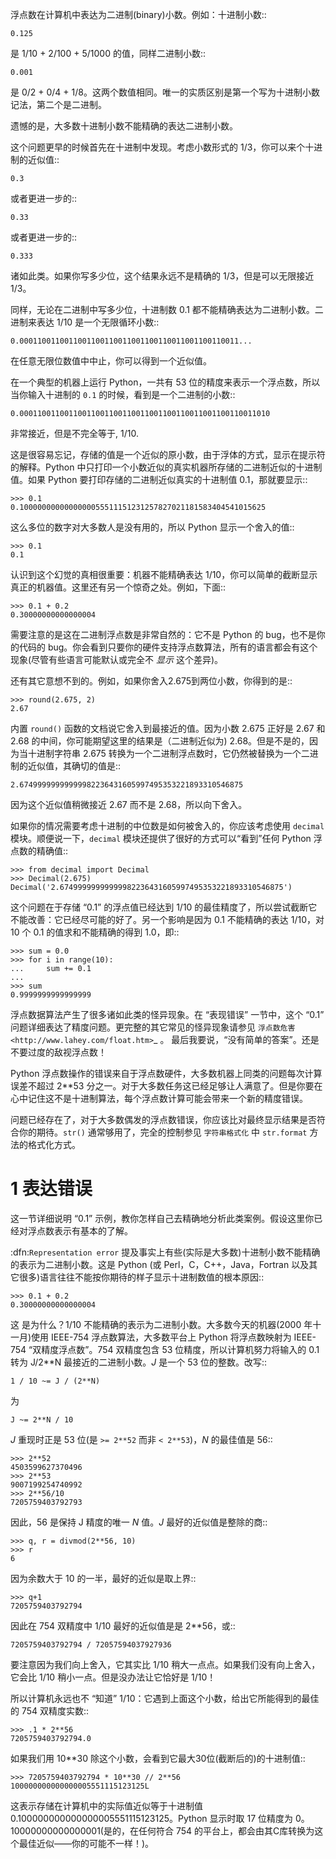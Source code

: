 ﻿浮点数在计算机中表达为二进制(binary)小数。例如：十进制小数::
```
0.125
```
是 1/10 + 2/100 + 5/1000 的值，同样二进制小数::
```
0.001
```
是 0/2 + 0/4 + 1/8。这两个数值相同。唯一的实质区别是第一个写为十进制小数记法，第二个是二进制。 

遗憾的是，大多数十进制小数不能精确的表达二进制小数。 

这个问题更早的时候首先在十进制中发现。考虑小数形式的 1/3，你可以来个十进制的近似值::
```
0.3
```
或者更进一步的::
```
0.33
```
或者更进一步的::
```
0.333
```
诸如此类。如果你写多少位，这个结果永远不是精确的 1/3，但是可以无限接近 1/3。 

同样，无论在二进制中写多少位，十进制数 0.1 都不能精确表达为二进制小数。二进制来表达 1/10 是一个无限循环小数::
```
0.0001100110011001100110011001100110011001100110011...
```
在任意无限位数值中中止，你可以得到一个近似值。

在一个典型的机器上运行 Python，一共有 53 位的精度来表示一个浮点数，所以当你输入十进制的 ``0.1`` 的时候，看到是一个二进制的小数::
```
0.00011001100110011001100110011001100110011001100110011010
```
非常接近，但是不完全等于, 1/10.

这是很容易忘记，存储的值是一个近似的原小数，由于浮体的方式，显示在提示符的解释。Python 中只打印一个小数近似的真实机器所存储的二进制近似的十进制值。如果 Python 
要打印存储的二进制近似真实的十进制值 0.1，那就要显示::
```
>>> 0.1
0.1000000000000000055511151231257827021181583404541015625
```
这么多位的数字对大多数人是没有用的，所以 Python 显示一个舍入的值::
```
>>> 0.1
0.1
```
认识到这个幻觉的真相很重要：机器不能精确表达 1/10，你可以简单的截断显示真正的机器值。这里还有另一个惊奇之处。例如，下面::
```
>>> 0.1 + 0.2
0.30000000000000004
```
需要注意的是这在二进制浮点数是非常自然的：它不是 Python 的 bug，也不是你的代码的 bug。你会看到只要你的硬件支持浮点数算法，所有的语言都会有这个现象(尽管有些语言可能默认或完全不 *显示* 这个差异)。

还有其它意想不到的。例如，如果你舍入2.675到两位小数，你得到的是::
```
>>> round(2.675, 2)
2.67
```
内置 `round()` 函数的文档说它舍入到最接近的值。因为小数 2.675 正好是 2.67 和 2.68 的中间，你可能期望这里的结果是（二进制近似为) 2.68。但是不是的，因为当十进制字符串 2.675 转换为一个二进制浮点数时，它仍然被替换为一个二进制的近似值，其确切的值是::
```
2.67499999999999982236431605997495353221893310546875
```
因为这个近似值稍微接近 2.67 而不是 2.68，所以向下舍入。

如果你的情况需要考虑十进制的中位数是如何被舍入的，你应该考虑使用 `decimal` 模块。顺便说一下，`decimal` 模块还提供了很好的方式可以“看到”任何 Python 浮点数的精确值::
```
>>> from decimal import Decimal
>>> Decimal(2.675)
Decimal('2.67499999999999982236431605997495353221893310546875')
```
这个问题在于存储 “0.1” 的浮点值已经达到 1/10 的最佳精度了，所以尝试截断它不能改善：它已经尽可能的好了。另一个影响是因为 0.1 不能精确的表达 1/10，对 10 个 0.1 的值求和不能精确的得到 1.0，即::
```
>>> sum = 0.0
>>> for i in range(10):
...     sum += 0.1
...
>>> sum
0.9999999999999999
```
浮点数据算法产生了很多诸如此类的怪异现象。在 “表现错误” 一节中，这个 “0.1” 问题详细表达了精度问题。更完整的其它常见的怪异现象请参见 `浮点数危害 <http://www.lahey.com/float.htm>`_ 。 最后我要说，“没有简单的答案”。还是不要过度的敌视浮点数！

Python 浮点数操作的错误来自于浮点数硬件，大多数机器上同类的问题每次计算误差不超过 2\*\*53 分之一。对于大多数任务这已经足够让人满意了。但是你要在心中记住这不是十进制算法，每个浮点数计算可能会带来一个新的精度错误。 

问题已经存在了，对于大多数偶发的浮点数错误，你应该比对最终显示结果是否符合你的期待。`str()` 通常够用了，完全的控制参见 `字符串格式化` 中 `str.format` 方法的格式化方式。

1 表达错误
===

这一节详细说明 “0.1” 示例，教你怎样自己去精确地分析此类案例。假设这里你已经对浮点数表示有基本的了解。 

:dfn:`Representation error` 提及事实上有些(实际是大多数)十进制小数不能精确的表示为二进制小数。这是 Python (或 Perl，C，C++，Java，Fortran 以及其它很多)语言往往不能按你期待的样子显示十进制数值的根本原因::
```
>>> 0.1 + 0.2
0.30000000000000004
```
这 是为什么？1/10 不能精确的表示为二进制小数。大多数今天的机器(2000 年十一月)使用 IEEE-754 浮点数算法，大多数平台上 Python 将浮点数映射为 IEEE-754 “双精度浮点数”。754 双精度包含 53 位精度，所以计算机努力将输入的 0.1 转为 J/2**N 最接近的二进制小数。*J* 是一个 53 位的整数。改写::
```
1 / 10 ~= J / (2**N)
```
为
```
J ~= 2**N / 10
```
*J* 重现时正是 53 位(是 ``>= 2**52`` 而非 ``< 2**53``)，*N* 的最佳值是 56::
```
>>> 2**52
4503599627370496
>>> 2**53
9007199254740992
>>> 2**56/10
7205759403792793
```
因此，56 是保持 J 精度的唯一 *N* 值。*J* 最好的近似值是整除的商::
```
>>> q, r = divmod(2**56, 10)
>>> r
6
```
因为余数大于 10 的一半，最好的近似是取上界::
```
>>> q+1
7205759403792794
```
因此在 754 双精度中 1/10 最好的近似值是是 2\*\*56，或::
```
7205759403792794 / 72057594037927936
```
要注意因为我们向上舍入，它其实比 1/10 稍大一点点。如果我们没有向上舍入，它会比 1/10 稍小一点。但是没办法让它恰好是 1/10！ 

所以计算机永远也不 “知道” 1/10：它遇到上面这个小数，给出它所能得到的最佳的 754 双精度实数::
```
>>> .1 * 2**56
7205759403792794.0
```
如果我们用 10**30 除这个小数，会看到它最大30位(截断后的)的十进制值::
```
>>> 7205759403792794 * 10**30 // 2**56
100000000000000005551115123125L
```
这表示存储在计算机中的实际值近似等于十进制值 0.100000000000000005551115123125。Python 显示时取 17 位精度为 0。10000000000000001(是的，在任何符合 754 的平台上，都会由其C库转换为这个最佳近似——你的可能不一样！)。